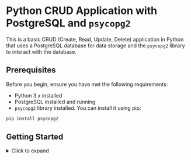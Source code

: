 # Python CRUD Application with PostgreSQL and `psycopg2`

This is a basic CRUD (Create, Read, Update, Delete) application in Python that uses a PostgreSQL database for data storage and the `psycopg2` library to interact with the database.

## Prerequisites

Before you begin, ensure you have met the following requirements:

- Python 3.x installed
- PostgreSQL installed and running
- `psycopg2` library installed. You can install it using pip:

```bash
pip install psycopg2
```

## Getting Started

<details>
<summary>Click to expand</summary>

### Step 1: Clone the Repository

Clone this repository using the following command:

```bash
git clone https://github.com/yourusername/crud-postgresql-psycopg2.git
cd crud-postgresql-psycopg2
```
### Step 2: Configure the Database Connection

Open the `model.py` file and provide your PostgreSQL database details:

```python
# In model.py
db_password = 'your_db_password'
```
### Step 3: Run the Application

Execute the following command to run the application:

```bash
python main.py
```

